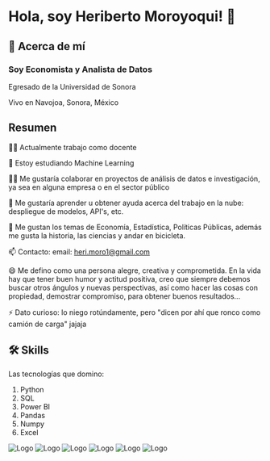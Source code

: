 
# Hola, soy Heriberto Moroyoqui! 👋


## 🚀 Acerca de mí
### Soy Economista y Analista de Datos

Egresado de la Universidad de Sonora

Vivo en Navojoa, Sonora, México



## Resumen
👩‍💻 Actualmente trabajo como docente

🧠 Estoy estudiando Machine Learning

👯‍♀️ Me gustaría colaborar en proyectos de análisis de datos e investigación, ya sea en alguna empresa o en el sector público

🤔 Me gustaría aprender u obtener ayuda acerca del trabajo en la nube: despliegue de modelos, API's, etc.

💬 Me gustan los temas de Economía, Estadística, Políticas Públicas, además me gusta la historia, las ciencias y andar en bicicleta.

📫 Contacto: email: heri.moro1@gmail.com

😄 Me defino como una persona alegre, creativa y comprometida. En la vida hay que tener buen humor y actitud positiva, creo que siempre debemos buscar otros ángulos y nuevas perspectivas, así como hacer las cosas con propiedad, demostrar compromiso, para obtener buenos resultados...

⚡️ Dato curioso: lo niego rotúndamente, pero "dicen por ahí que ronco como camión de carga" jajaja


## 🛠 Skills

Las tecnologías que domino:
1. Python
2. SQL
3. Power BI
4. Pandas
5. Numpy
6. Excel


![Logo](https://cdn.iconscout.com/icon/free/png-256/python-2752092-2284909.png)
![Logo](https://www.concurrency.com/getmedia/e0f69a92-832a-4680-b8ae-a1e02407d80a/SQL-Database-(generic).png.aspx?width=256&height=256&ext=.png)
![Logo](https://software.thaiware.com/upload_misc/software/2020_08/thumbnails/14701_200824140434IQ.png)
![Logo](https://images.opencollective.com/pandas/6e5c060/logo/256.png)
![Logo](https://neuraspike.com/wp-content/uploads/2020/11/thumbnail_numpy_tutorial_logo-neuraspike.png.png)
![Logo](https://leadsbridge.com/wp-content/themes/leadsbridge/img/integration-lg-logos/logo258.png)
